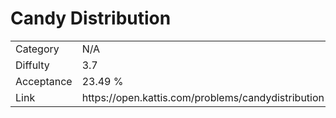 # Candy Distribution

<table>
    <tr>
        <td>Category</td>
        <td>N/A</td>
    </tr>
    <tr>
        <td>Diffulty</td>
        <td>3.7</td>
    </tr>
    <tr>
        <td>Acceptance</td>
        <td>23.49 %</td>
    </tr>
    <tr>
        <td>Link</td>
        <td>https://open.kattis.com/problems/candydistribution</td>
    </tr>
</table>